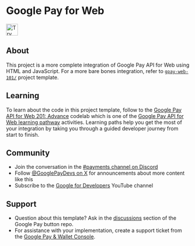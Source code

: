# Google Pay for Web

<!--- Try in IDX button -->
<a href="https://idx.google.com/new?template=https%3A%2F%2Fgithub.com%2Fgoogle-pay%2Fgoogle-pay-button%2Ftree%2web-codelabs%2Fexamples%2Fhtml%2Fgpay-web-201">
  <picture>
    <source
      media="(prefers-color-scheme: dark)"
      srcset="https://cdn.idx.dev/btn/try_dark_32.svg">
    <source
      media="(prefers-color-scheme: light)"
      srcset="https://cdn.idx.dev/btn/try_light_32.svg">
    <img
      height="32"
      alt="Try in IDX"
      src="https://cdn.idx.dev/btn/try_purple_32.svg">
  </picture>
</a>

## About

This project is a more complete integration of Google Pay API for Web using HTML and JavaScript. For a more bare bones
integration, refer to [`gpay-web-101/`][17] project template.

## Learning

To learn about the code in this project template, follow to the [Google Pay API for Web 201: Advance][10] codelab which
is one of the [Google Pay API for Web learning pathway][11] activities. Learning paths help you get the most of your
integration by taking you through a guided developer journey from start to finish.

## Community

- Join the conversation in the [#payments channel on Discord][12]
- Follow [@GooglePayDevs on X][13] for announcements about more content like this
- Subscribe to the [Google for Developers][14] YouTube channel

## Support

- Question about this template? Ask in the [discussions][16] section of the Google Pay button repo.
- For assistance with your implementation, create a support ticket from the [Google Pay & Wallet Console][15].

[10]: https://codelabs.developers.google.com/codelabs/gpay-web-201
[11]: https://developers.google.com/learn/pathways/google-pay-for-web
[12]: https://goo.gle/payments-dev-community
[13]: https://x.com/GooglePayDevs
[14]: https://goo.gle/developers
[15]: https://goo.gle/3Cmv497
[16]: https://github.com/google-pay/google-pay-button/discussions
[17]: https://github.com/google-pay/google-pay-button/tree/main/examples/html/gpay-web-101/
